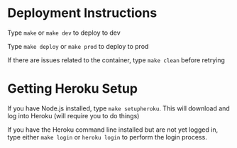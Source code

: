 # Deployment Instructions
Type `make` or `make dev` to deploy to dev

Type `make deploy` or `make prod` to deploy to prod

If there are issues related to the container, type `make clean` before retrying

# Getting Heroku Setup
If you have Node.js installed, type `make setupheroku`. This will download and log into Heroku (will require you to do things)

If you have the Heroku command line installed but are not yet logged in, type either `make login` or `heroku login` to perform the login process.
